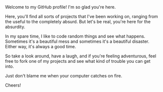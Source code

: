 Welcome to my GitHub profile! I'm so glad you're here.

Here, you'll find all sorts of projects that I've been working on, ranging from the useful to the completely absurd. But let's be real, you're here for the absurdity.

In my spare time, I like to code random things and see what happens. Sometimes it's a beautiful mess and sometimes it's a beautiful disaster. Either way, it's always a good time.

So take a look around, have a laugh, and if you're feeling adventurous, feel free to fork one of my projects and see what kind of trouble you can get into.

Just don't blame me when your computer catches on fire.

Cheers!
<!---
IoannisNezis/IoannisNezis is a ✨ special ✨ repository because its `README.md` (this file) appears on your GitHub profile.
You can click the Preview link to take a look at your changes.
--->
